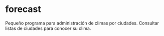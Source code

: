 # forecast
Pequeño programa para administración de climas por ciudades. Consultar listas de ciudades para conocer su clima.
